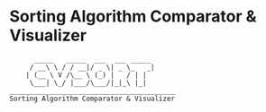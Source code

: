 # Sorting Algorithm Comparator & Visualizer

```shell
      _____   _____  ___  ___ _____ 
     / __\ \ / / __|/ _ \| _ \_   _|
    | (__ \ V /\__ \ (_) |   / | |  
     \___| \_/ |___/\___/|_|_\ |_|  
_________________________________________
Sorting Algorithm Comparator & Visualizer
```